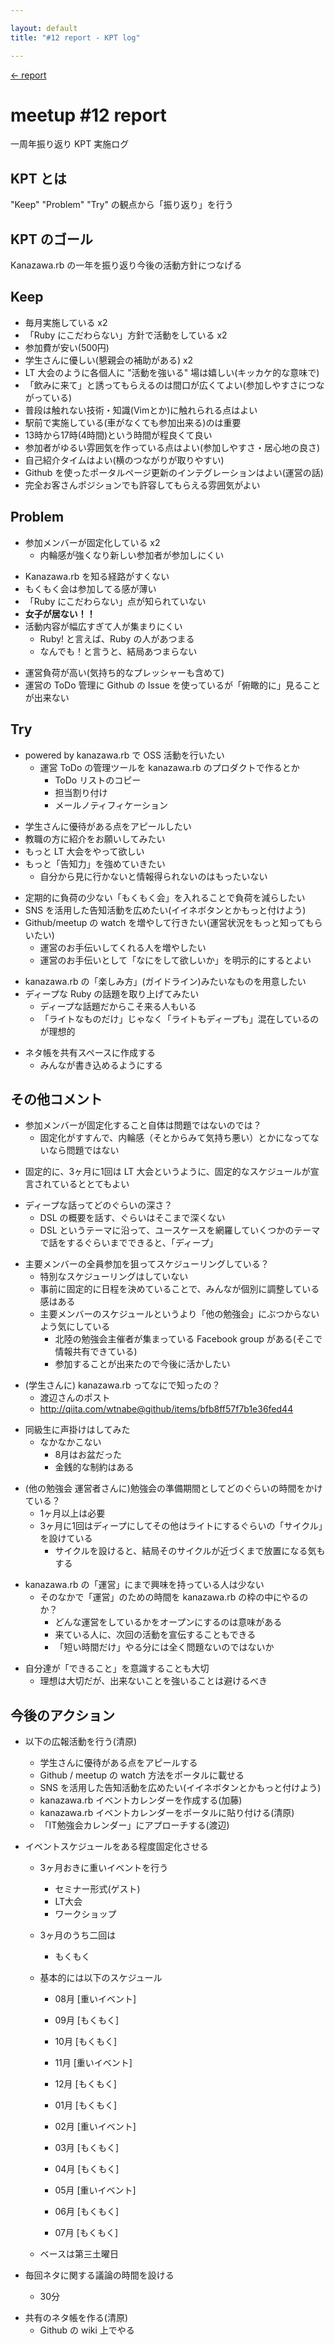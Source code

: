 ```yaml
---

layout: default
title: "#12 report - KPT log"

---
```


<p> <a href="./report.html">← report</a></p>

meetup #12 report
==================

一周年振り返り KPT 実施ログ

KPT とは
--------

"Keep" "Problem" "Try" の観点から「振り返り」を行う

KPT のゴール
------------

Kanazawa.rb の一年を振り返り今後の活動方針につなげる

Keep
----

-   毎月実施している x2
-   「Ruby にこだわらない」方針で活動をしている x2
-   参加費が安い(500円)
-   学生さんに優しい(懇親会の補助がある) x2
-   LT 大会のように各個人に "活動を強いる"
    場は嬉しい(キッカケ的な意味で)
-   「飲みに来て」と誘ってもらえるのは間口が広くてよい(参加しやすさにつながっている)
-   普段は触れない技術・知識(Vimとか)に触れられる点はよい
-   駅前で実施している(車がなくても参加出来る)のは重要
-   13時から17時(4時間)という時間が程良くて良い
-   参加者がゆるい雰囲気を作っている点はよい(参加しやすさ・居心地の良さ)
-   自己紹介タイムはよい(横のつながりが取りやすい)
-   Github
    を使ったポータルページ更新のインテグレーションはよい(運営の話)
-   完全お客さんポジションでも許容してもらえる雰囲気がよい

Problem
-------

-   参加メンバーが固定化している x2
    -   内輪感が強くなり新しい参加者が参加しにくい

<!-- -->

-   Kanazawa.rb を知る経路がすくない
-   もくもく会は参加してる感が薄い
-   「Ruby にこだわらない」点が知られていない
-   **女子が居ない！！**
-   活動内容が幅広すぎて人が集まりにくい
    -   Ruby! と言えば、Ruby の人があつまる
    -   なんでも！と言うと、結局あつまらない

<!-- -->

-   運営負荷が高い(気持ち的なプレッシャーも含めて)
-   運営の ToDo 管理に Github の Issue
    を使っているが「俯瞰的に」見ることが出来ない

Try
---

-   powered by kanazawa.rb で OSS 活動を行いたい
    -   運営 ToDo の管理ツールを kanazawa.rb のプロダクトで作るとか
        -   ToDo リストのコピー
        -   担当割り付け
        -   メールノティフィケーション

<!-- -->

-   学生さんに優待がある点をアピールしたい
-   教職の方に紹介をお願いしてみたい
-   もっと LT 大会をやって欲しい
-   もっと「告知力」を強めていきたい
    -   自分から見に行かないと情報得られないのはもったいない

<!-- -->

-   定期的に負荷の少ない「もくもく会」を入れることで負荷を減らしたい
-   SNS を活用した告知活動を広めたい(イイネボタンとかもっと付けよう)
-   Github/meetup の watch
    を増やして行きたい(運営状況をもっと知ってもらいたい)
    -   運営のお手伝いしてくれる人を増やしたい
    -   運営のお手伝いとして「なにをして欲しいか」を明示的にするとよい

<!-- -->

-   kanazawa.rb の「楽しみ方」(ガイドライン)みたいなものを用意したい
-   ディープな Ruby の話題を取り上げてみたい
    -   ディープな話題だからこそ来る人もいる
    -   「ライトなものだけ」じゃなく「ライトもディープも」混在しているのが理想的

<!-- -->

-   ネタ帳を共有スペースに作成する
    -   みんなが書き込めるようにする

その他コメント
--------------

-   参加メンバーが固定化すること自体は問題ではないのでは？
    -   固定化がすすんで、内輪感（そとからみて気持ち悪い）とかになってないなら問題ではない

<!-- -->

-   固定的に、3ヶ月に1回は LT
    大会というように、固定的なスケジュールが宣言されているととてもよい

<!-- -->

-   ディープな話ってどのぐらいの深さ？
    -   DSL の概要を話す、ぐらいはそこまで深くない
    -   DSL
        というテーマに沿って、ユースケースを網羅していくつかのテーマで話をするぐらいまでできると、「ディープ」

<!-- -->

-   主要メンバーの全員参加を狙ってスケジューリングしている？
    -   特別なスケジューリングはしていない
    -   事前に固定的に日程を決めていることで、みんなが個別に調整している感はある
    -   主要メンバーのスケジュールというより「他の勉強会」にぶつからないよう気にしている
        -   北陸の勉強会主催者が集まっている Facebook group
            がある(そこで情報共有できている)
        -   参加することが出来たので今後に活かしたい

<!-- -->

-   (学生さんに) kanazawa.rb ってなにで知ったの？
    -   渡辺さんのポスト
    -   http://qiita.com/wtnabe@github/items/bfb8ff57f7b1e36fed44

<!-- -->

-   同級生に声掛けはしてみた
    -   なかなかこない
        -   8月はお盆だった
        -   金銭的な制約はある

<!-- -->

-   (他の勉強会
    運営者さんに)勉強会の準備期間としてどのぐらいの時間をかけている？
    -   1ヶ月以上は必要
    -   3ヶ月に1回はディープにしてその他はライトにするぐらいの「サイクル」を設けている
        -   サイクルを設けると、結局そのサイクルが近づくまで放置になる気もする

<!-- -->

-   kanazawa.rb の「運営」にまで興味を持っている人は少ない
    -   そのなかで「運営」のための時間を kanazawa.rb
        の枠の中にやるのか？
        -   どんな運営をしているかをオープンにするのは意味がある
        -   来ている人に、次回の活動を宣伝することもできる
        -   「短い時間だけ」やる分には全く問題ないのではないか

<!-- -->

-   自分達が「できること」を意識することも大切
    -   理想は大切だが、出来ないことを強いることは避けるべき

今後のアクション
----------------

-   以下の広報活動を行う(清原)
    -   学生さんに優待がある点をアピールする
    -   Github / meetup の watch 方法をポータルに載せる
    -   SNS を活用した告知活動を広めたい(イイネボタンとかもっと付けよう)
    -   kanazawa.rb イベントカレンダーを作成する(加藤)
    -   kanazawa.rb イベントカレンダーをポータルに貼り付ける(清原)
    -   「IT勉強会カレンダー」にアプローチする(渡辺)

-   イベントスケジュールをある程度固定化させる
    -   3ヶ月おきに重いイベントを行う
        -   セミナー形式(ゲスト)
        -   LT大会
        -   ワークショップ

    -   3ヶ月のうち二回は
        -   もくもく

    -   基本的には以下のスケジュール

        -   08月 [重いイベント]

        -   09月 [もくもく]

        -   10月 [もくもく]

        -   11月 [重いイベント]

        -   12月 [もくもく]

        -   01月 [もくもく]

        -   02月 [重いイベント]

        -   03月 [もくもく]

        -   04月 [もくもく]

        -   05月 [重いイベント]

        -   06月 [もくもく]

        -   07月 [もくもく]

    -   ベースは第三土曜日

-   毎回ネタに関する議論の時間を設ける
    -   30分

<!-- -->

-   共有のネタ帳を作る(清原)
    -   Github の wiki 上でやる


